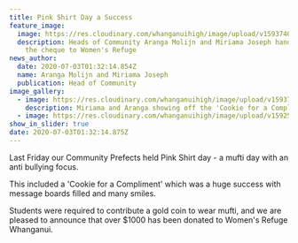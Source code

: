 ```yaml
---
title: Pink Shirt Day a Success
feature_image:
  image: https://res.cloudinary.com/whanganuihigh/image/upload/v1593740401/News/Womens_Refuge_photo_3.7.20.jpg
  description: Heads of Community Aranga Molijn and Miriama Joseph handing over
    the cheque to Women's Refuge
news_author:
  date: 2020-07-03T01:32:14.854Z
  name: Aranga Molijn and Miriama Joseph
  publication: Head of Community
image_gallery:
  - image: https://res.cloudinary.com/whanganuihigh/image/upload/v1593740273/News/pink_shirt_day.jpg
    description: Miriama and Aranga showing off the 'Cookie for a Compliment' board.
  - image: https://res.cloudinary.com/whanganuihigh/image/upload/v1592517093/Events/CroppedFocusedImage288180-PSD-MC-image-copy.jpg
show_in_slider: true
date: 2020-07-03T01:32:14.875Z
---
```

Last Friday our Community Prefects held Pink Shirt day - a mufti day with an anti bullying focus. 

This included a 'Cookie for a Compliment' which was a huge success with message boards filled and many smiles. 

Students were required to contribute a gold coin to wear mufti, and we are pleased to announce that over $1000 has been donated to Women's Refuge Whanganui. 